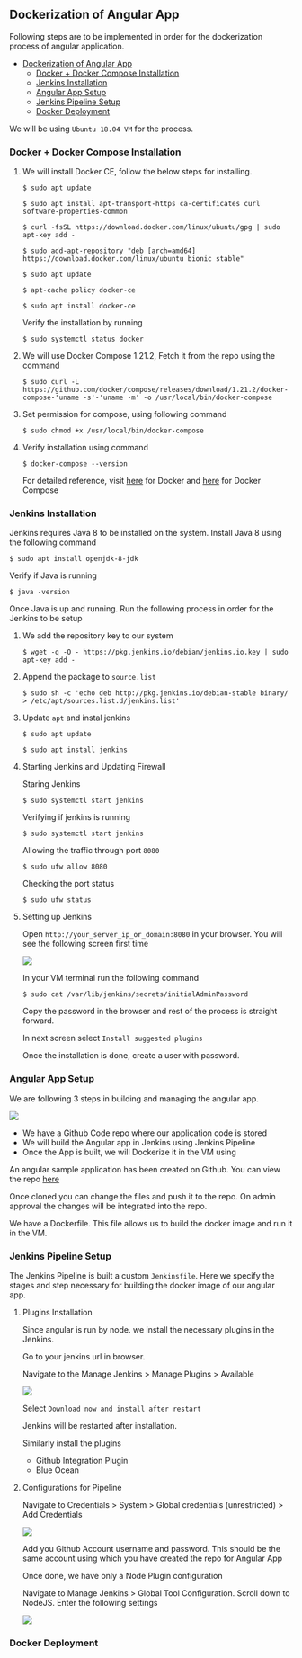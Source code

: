 ## Dockerization of Angular App
Following steps are to be implemented in order for the dockerization process of angular application.

- [Dockerization of Angular App](#Dockerization-of-Angular-App)
  - [Docker + Docker Compose Installation](#Docker--Docker-Compose-Installation)
  - [Jenkins Installation](#Jenkins-Installation)
  - [Angular App Setup](#Angular-App-Setup)
  - [Jenkins Pipeline Setup](#Jenkins-Pipeline-Setup)
  - [Docker Deployment](#Docker-Deployment)

We will be using `Ubuntu 18.04 VM` for the process.

### Docker + Docker Compose Installation

1.  We will install Docker CE, follow the below steps for installing.
    
    ```$ sudo apt update```

    ```$ sudo apt install apt-transport-https ca-certificates curl software-properties-common```

    ```$ curl -fsSL https://download.docker.com/linux/ubuntu/gpg | sudo apt-key add - ```

    ```$ sudo add-apt-repository "deb [arch=amd64] https://download.docker.com/linux/ubuntu bionic stable" ```

    ```$ sudo apt update ```

    ```$ apt-cache policy docker-ce ```

    ```$ sudo apt install docker-ce ```

    Verify the installation by running

    ```$ sudo systemctl status docker ```

2.  We will use Docker Compose 1.21.2, Fetch it from the repo using the command

    ```$ sudo curl -L https://github.com/docker/compose/releases/download/1.21.2/docker-compose-'uname -s'-'uname -m' -o /usr/local/bin/docker-compose```
3. Set permission for compose, using following command
    
    ```$ sudo chmod +x /usr/local/bin/docker-compose```
4. Verify installation using command
   
   ```$ docker-compose --version```

   For detailed reference, visit [here](https://www.digitalocean.com/community/tutorials/how-to-install-and-use-docker-on-ubuntu-18-04) for Docker and [here](https://www.digitalocean.com/community/tutorials/how-to-install-and-use-docker-on-ubuntu-18-04) for Docker Compose

### Jenkins Installation
Jenkins requires Java 8 to be installed on the system. Install Java 8 using the following command
    
```$ sudo apt install openjdk-8-jdk```

Verify if Java is running

```$ java -version```

Once Java is up and running. Run the following process in order for the Jenkins to be setup

1.  We add the repository key to our system
   
    ```$ wget -q -O - https://pkg.jenkins.io/debian/jenkins.io.key | sudo apt-key add -```

2. Append the package to `source.list` 
    
    ```$ sudo sh -c 'echo deb http://pkg.jenkins.io/debian-stable binary/ > /etc/apt/sources.list.d/jenkins.list'```

3. Update `apt` and instal jenkins

    ```$ sudo apt update```

    ```$ sudo apt install jenkins```
4. Starting Jenkins and Updating Firewall
    
    Staring Jenkins
    
    ```$ sudo systemctl start jenkins```
    
    Verifying if jenkins is running
    
    ```$ sudo systemctl start jenkins```
    
    Allowing the traffic through port `8080`
    
    ```$ sudo ufw allow 8080```
    
    Checking the port status
    
    ```$ sudo ufw status```

5. Setting up Jenkins

    Open `http://your_server_ip_or_domain:8080` in your browser. You will see the following screen first time
    
    ![](unlock-jenkins.png)

    In your VM terminal run the following command

    ```$ sudo cat /var/lib/jenkins/secrets/initialAdminPassword ```

    Copy the password in the browser and rest of the process is straight forward.

    In next screen select `Install suggested plugins`

    Once the installation is done, create a user with password.

### Angular App Setup

We are following 3 steps in building and managing the angular app.

![](architectue.jpg)

- We have a Github Code repo where our application code is stored
- We will build the Angular app in Jenkins using Jenkins Pipeline
- Once the App is built, we will Dockerize it in the VM using 

An angular sample application has been created on Github. You can view the repo [here](https://github.com/YashaswiNayak99/devops-project-201)

Once cloned you can change the files and push it to the repo. On admin approval the changes will be integrated into the repo.

We have a Dockerfile. This file allows us to build the docker image and run it in the VM.


### Jenkins Pipeline Setup

The Jenkins Pipeline is built a custom `Jenkinsfile`. Here we specify the stages and step necessary for building the docker image of our angular app.

1. Plugins Installation
    
    Since angular is run by node. we install the necessary plugins in the Jenkins.

    Go to your jenkins url in browser.

    Navigate to the Manage Jenkins > Manage Plugins > Available

    ![](node_js_plugin.png)

    Select `Download now and install after restart`

    Jenkins will be restarted after installation.

    Similarly install the plugins
    - Github Integration Plugin
    - Blue Ocean

2. Configurations for Pipeline

    Navigate to Credentials > System > Global credentials (unrestricted) > Add Credentials

    ![](credentials.png) 

    Add you Github Account username and password. This should be the same account using which you have created the repo for Angular App

    Once done, we have only a Node Plugin configuration

    Navigate to Manage Jenkins > Global Tool Configuration. Scroll down to NodeJS. Enter the following settings

    ![](node_config.png)





### Docker Deployment